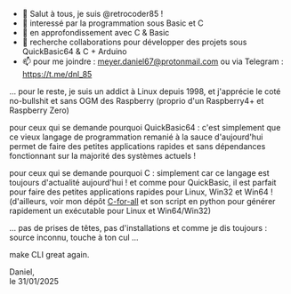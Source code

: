 - 👋 Salut à tous, je suis @retrocoder85 !
- 👀 interessé par la programmation sous Basic et C
- 🌱 en approfondissement avec C & Basic
- 💞️ recherche collaborations pour développer des projets sous QuickBasic64 & C + Arduino
- 📫 pour me joindre : meyer.daniel67@protonmail.com  ou via Telegram : https://t.me/dnl_85

... pour le reste, je suis un addict à Linux depuis 1998, et j'apprécie le coté no-bullshit et sans OGM des Raspberry (proprio d'un Raspberry4+ et Raspberry Zero)  

pour ceux qui se demande pourquoi QuickBasic64 : c'est simplement que ce vieux langage de programmation remanié à la sauce d'aujourd'hui permet de faire des petites applications rapides et sans dépendances fonctionnant sur la majorité des systèmes actuels !  

pour ceux qui se demande pourquoi C : simplement car ce langage est toujours d'actualité aujourd'hui ! et comme pour QuickBasic, il est parfait pour faire des petites applications rapides pour Linux, Win32 et Win64 ! (d'ailleurs, voir mon dépôt [C-for-all](https://github.com/dnl-85/C_for_all) et son script en python pour générer rapidement un exécutable pour Linux et Win64/Win32)  

... pas de prises de têtes, pas d'installations et comme je dis toujours : source inconnu, touche à ton cul ...  

make CLI great again.  

Daniel,    
le 31/01/2025

<!---
dnl-85/dnl-85 is a ✨ special ✨ repository because its `README.md` (this file) appears on your GitHub profile.
You can click the Preview link to take a look at your changes.
--->
